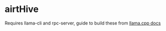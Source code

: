 # airtHive

Requires llama-cli and rpc-server, guide to build these from [llama.cpp docs](https://github.com/ggml-org/llama.cpp/blob/master/examples/rpc/README.md)
